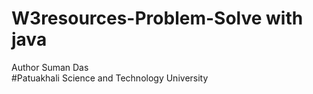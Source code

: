 ﻿# W3resources-Problem-Solve with java<br>
 Author Suman Das<br>
 #Patuakhali Science and Technology University
